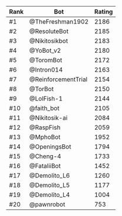 Rank|Bot|Rating
---|---|---
#1|@TheFreshman1902|2186
#2|@ResoluteBot|2185
#3|@Nikitosikbot|2183
#4|@YoBot_v2|2180
#5|@ToromBot|2172
#6|@Intron014|2163
#7|@ReinforcementTrial|2154
#8|@TorBot|2150
#9|@LolFish-1|2144
#10|@faith_bot|2105
#11|@Nikitosik-ai|2084
#12|@RaspFish|2059
#13|@MphoBot|1952
#14|@OpeningsBot|1794
#15|@Cheng-4|1733
#16|@FataliiBot|1452
#17|@Demolito_L6|1260
#18|@Demolito_L5|1177
#19|@Demolito_L4|1004
#20|@pawnrobot|753
